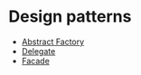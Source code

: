 # Design patterns

- [Abstract Factory](abstract_factory.py)
- [Delegate](delegate.py)
- [Facade](facade.py)